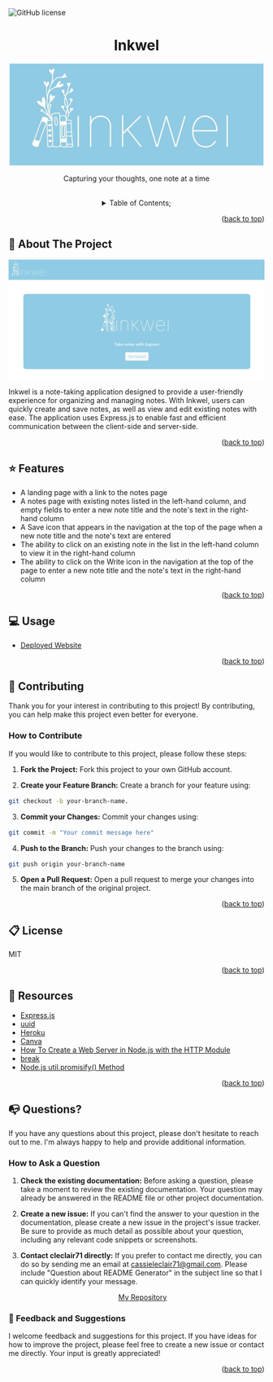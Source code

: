   ![GitHub license](https://img.shields.io/badge/license-MIT-pink.svg)
  <a name="readme-top"></a>
 <br />
 <div align="center">
 <h1 align="center">Inkwel</h1>
    <a href="https://github.com/cleclair71/CrewCard">
     <img src="/public/assets/img/inkwel.jpg" alt="Logo" height="200">
   </a>
    <p align="center">
      Capturing your thoughts, one note at a time
    </p>
  
<br />
<details><summary>Table of Contents;</summary>

* [About the Project](#description) 

* [Added Features](#features)
 
* [Usage](#usage) 

* [Contributing](#contributing)

* [Resources](#resources)
 
* [license](#license)

* [Questions](#questions)

</details>
</div>

<p align="right">(<a href="#readme-top">back to top</a>)</p>

<a name="description"></a>
## :rocket: About The Project
<p align="center">
  <img src="/public/assets/img/capture.png"/>
</p>

Inkwel is a note-taking application designed to provide a user-friendly experience for organizing and managing notes. With Inkwel, users can quickly create and save notes, as well as view and edit existing notes with ease. The application uses Express.js to enable fast and efficient communication between the client-side and server-side.

<p align="right">(<a href="#readme-top">back to top</a>)</p>


<a name="features"></a>

## :star: Features

 - A landing page with a link to the notes page
 - A notes page with existing notes listed in the left-hand column, and empty fields to enter a new note title and the note's text in the right-hand column
 - A Save icon that appears in the navigation at the top of the page when a new note title and the note's text are entered
 - The ability to click on an existing note in the list in the left-hand column to view it in the right-hand column
 - The ability to click on the Write icon in the navigation at the top of the page to enter a new note title and the note's text in the right-hand column

<p align="right">(<a href="#readme-top">back to top</a>)</p>


  <a name="usage"></a>

## :computer: Usage

* [Deployed Website](https://secret-lake-87319.herokuapp.com/)

<p align="right">(<a href="#readme-top">back to top</a>)</p>
  

 <a name="contributing"></a>

## :handshake: Contributing

Thank you for your interest in contributing to this project! By contributing, you can help make this project even better for everyone.

### How to Contribute

If you would like to contribute to this project, please follow these steps:
      
1. **Fork the Project:** Fork this project to your own GitHub account.

2. **Create your Feature Branch:** Create a branch for your feature using:
```bash 
git checkout -b your-branch-name.
```
3. **Commit your Changes:** Commit your changes using:
```bash 
git commit -m "Your commit message here"
```
4. **Push to the Branch:** Push your changes to the branch using:
```bash 
git push origin your-branch-name
```
5. **Open a Pull Request:** Open a pull request to merge your changes into the main branch of the original project.

<p align="right">(<a href="#readme-top">back to top</a>)</p>


<a name="license"></a>

## :clipboard: License
MIT
  
<p align="right">(<a href="#readme-top">back to top</a>)</p>

<a name="resources"></a>
## :mag_right: Resources

* [Express.js](https://expressjs.com/)
* [uuid](https://www.npmjs.com/package/uuidv4)
* [Heroku](https://devcenter.heroku.com/categories/reference)
* [Canva](https://www.canva.com/)
* [How To Create a Web Server in Node.js with the HTTP Module](https://www.digitalocean.com/community/tutorials/how-to-create-a-web-server-in-node-js-with-the-http-module)
* [break](https://developer.mozilla.org/en-US/docs/Web/JavaScript/Reference/Statements/break)
* [Node.js util.promisify() Method](https://www.geeksforgeeks.org/node-js-util-promisify-method/)

<p align="right">(<a href="#readme-top">back to top</a>)</p>

<a name="questions"></a>

## :mailbox_with_no_mail: Questions?

If you have any questions about this project, please don't hesitate to reach out to me. I'm always happy to help and provide additional information.

### How to Ask a Question

1. **Check the existing documentation:** Before asking a question, please take a moment to review the existing documentation. Your question may already be answered in the README file or other project documentation.

2. **Create a new issue:** If you can't find the answer to your question in the documentation, please create a new issue in the project's issue tracker. Be sure to provide as much detail as possible about your question, including any relevant code snippets or screenshots.

3. **Contact cleclair71 directly:** If you prefer to contact me directly, you can do so by sending me an email at cassieleclair71@gmail.com. Please include "Question about README Generator" in the subject line so that I can quickly identify your message.

   <p align="center"> 
   <a href="https://github.com/cleclair71/readme-generator/tree/master">My Repository</a>
   </p>
   
### :pray: Feedback and Suggestions

I welcome feedback and suggestions for this project. If you have ideas for how to improve the project, please feel free to create a new issue or contact me directly. Your input is greatly appreciated!
 
  <p align="right">(<a href="#readme-top">back to top</a>)</p>
 
